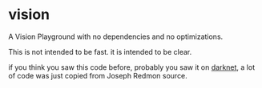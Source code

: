 # vision
A Vision Playground with no dependencies and no optimizations.

This is not intended to be fast. it is intended to be clear.


if you think you saw this code before, probably you saw it on [darknet](https://github.com/pjreddie/darknet), a  lot of code was just copied from Joseph Redmon source.

